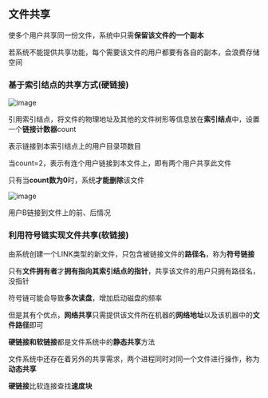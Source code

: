 ## 文件共享

使多个用户共享同一份文件，系统中只需**保留该文件的一个副本**

若系统不能提供共享功能，每个需要该文件的用户都要有各自的副本，会浪费存储空间

### 基于索引结点的共享方式(硬链接)

![image](https://github.com/YC-L/Postgraduate-examination/blob/Operating-System/imgs/Hard-link.png)

引用索引结点，将文件的物理地址及其他的文件树形等信息放在**索引结点**中，设置一个**链接计数器**count

表示链接到本索引结点上的用户目录项数目

当count=2，表示有连个用户链接到本文件上，即有两个用户共享此文件

只有当**count数为0**时，系统**才能删除**该文件

![image](https://github.com/YC-L/Postgraduate-examination/blob/Operating-System/imgs/Link-count-in-file-share.png)

用户B链接到文件上的前、后情况

### 利用符号链实现文件共享(软链接)

由系统创建一个LINK类型的新文件，只包含被链接文件的**路径名**，称为**符号链接**

只有**文件拥有者**才**拥有指向其索引结点的指针**，共享该文件的用户只拥有路径名，没指针

符号链可能会导致**多次读盘**，增加启动磁盘的频率

但是其有个优点，**网络共享**只需提供该文件所在机器的**网络地址**以及该机器中的**文件路径**即可

**硬链接和软链接**都是文件系统中的**静态共享**方法

文件系统中还存在着另外的共享需求，两个进程同时对同一个文件进行操作，称为**动态共享**

**硬链接**比软连接查找**速度块**
